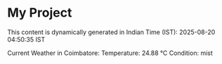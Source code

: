 # My Project

This content is dynamically generated in Indian Time (IST): 2025-08-20 04:50:35 IST


Current Weather in Coimbatore:
Temperature: 24.88 °C
Condition: mist
